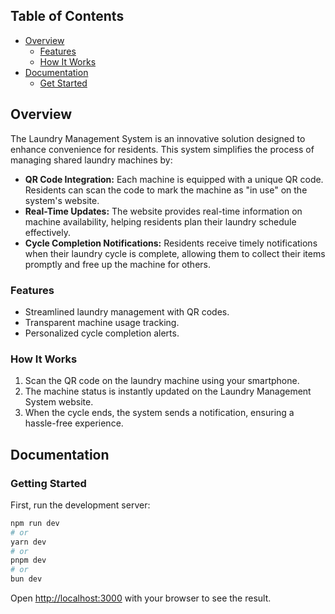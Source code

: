 ## Table of Contents

-   [Overview](#overview)
    -   [Features](#features)
    -   [How It Works](#how-it-works)
-   [Documentation](#documentation)
    -   [Get Started](#get-started)

## Overview

The Laundry Management System is an innovative solution designed to enhance convenience for residents. This system simplifies the process of managing shared laundry machines by:

-   **QR Code Integration:** Each machine is equipped with a unique QR code. Residents can scan the code to mark the machine as "in use" on the system's website.
-   **Real-Time Updates:** The website provides real-time information on machine availability, helping residents plan their laundry schedule effectively.
-   **Cycle Completion Notifications:** Residents receive timely notifications when their laundry cycle is complete, allowing them to collect their items promptly and free up the machine for others.

### Features

-   Streamlined laundry management with QR codes.
-   Transparent machine usage tracking.
-   Personalized cycle completion alerts.

### How It Works

1. Scan the QR code on the laundry machine using your smartphone.
2. The machine status is instantly updated on the Laundry Management System website.
3. When the cycle ends, the system sends a notification, ensuring a hassle-free experience.

## Documentation

### Getting Started

First, run the development server:

```bash
npm run dev
# or
yarn dev
# or
pnpm dev
# or
bun dev
```

Open [http://localhost:3000](http://localhost:3000) with your browser to see the result.
